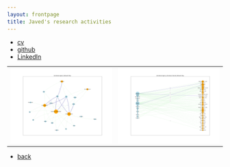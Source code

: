 ```yaml
---
layout: frontpage
title: Javed's research activities
---
```


<div class="navbar">
  <div class="navbar-inner">
      <ul class="nav">
          <li><a href="{{ BASE_PATH }}/jshah-public.pdf">cv</a></li>
          <li><a href="https://github.com/javedmshah">github</a></li>
          <li><a href="https://linkedin.com/in/javedmaqboolshah">LinkedIn</a></li>
      </ul>
  </div>
</div>

<table class="wide">
<tr>
  <td class="left">
    <a href="pics/emotion_agency.html">
        <img src="pics/final_coded_network_graph_emotion_agency.png" alt="Agency Network Graph" title="Emotion in Politics"/>
    </a>
  </td>
  <td class="right">
  <a href="pics/emotion_agency.html">
      <img src="pics/paper_final_coded_network_graph_emotion_agency.png" alt="Literature Review Network Graph" title="Lit Review: Emotion in Politics"/>
  </a>
</td>
</tr>
</table>

<div class="navbar">
  <div class="navbar-inner">
      <ul class="nav">
          <li><a href="index.html">back</a></li>
      </ul>
  </div>
</div>
